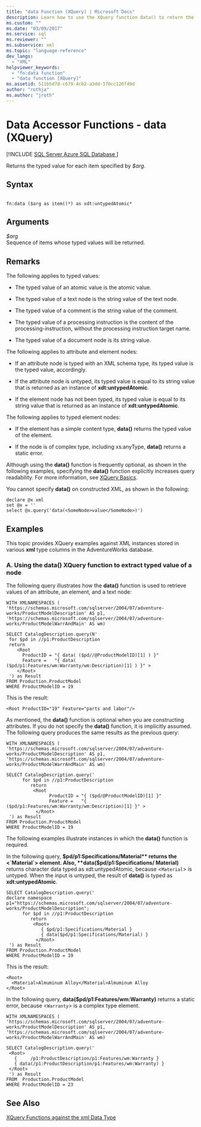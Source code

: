 ```yaml
---
title: "data Function (XQuery) | Microsoft Docs"
description: Learn how to use the XQuery function data() to return the typed value for each item in a specified sequence of items.
ms.custom: ""
ms.date: "03/09/2017"
ms.service: sql
ms.reviewer: ""
ms.subservice: xml
ms.topic: "language-reference"
dev_langs: 
  - "XML"
helpviewer_keywords: 
  - "fn:data function"
  - "data function [XQuery]"
ms.assetid: 511b5d7d-c679-4cb2-a3dd-170cc126f49d
author: "rothja"
ms.author: "jroth"
---
```

# Data Accessor Functions - data (XQuery)
[!INCLUDE [SQL Server Azure SQL Database ](../includes/applies-to-version/sqlserver.md)]

  Returns the typed value for each item specified by *$arg*.  
  
## Syntax  
  
```  
  
fn:data ($arg as item()*) as xdt:untypedAtomic*  
```  
  
## Arguments  
 *$arg*  
 Sequence of items whose typed values will be returned.  
  
## Remarks  
 The following applies to typed values:  
  
-   The typed value of an atomic value is the atomic value.  
  
-   The typed value of a text node is the string value of the text node.  
  
-   The typed value of a comment is the string value of the comment.  
  
-   The typed value of a processing instruction is the content of the processing-instruction, without the processing instruction target name.  
  
-   The typed value of a document node is its string value.  
  
 The following applies to attribute and element nodes:  
  
-   If an attribute node is typed with an XML schema type, its typed value is the typed value, accordingly.  
  
-   If the attribute node is untyped, its typed value is equal to its string value that is returned as an instance of **xdt:untypedAtomic**.  
  
-   If the element node has not been typed, its typed value is equal to its string value that is returned as an instance of **xdt:untypedAtomic**.  
  
 The following applies to typed element nodes:  
  
-   If the element has a simple content type, **data()** returns the typed value of the element.  
  
-   If the node is of complex type, including xs:anyType, **data()** returns a static error.  
  
 Although using the **data()** function is frequently optional, as shown in the following examples, specifying the **data()** function explicitly increases query readability. For more information, see [XQuery Basics](../xquery/xquery-basics.md).  
  
 You cannot specify **data()** on constructed XML, as shown in the following:  
  
```  
declare @x xml  
set @x = ''  
select @x.query('data(<SomeNode>value</SomeNode>)')  
```  
  
## Examples  
 This topic provides XQuery examples against XML instances stored in various **xml** type columns in the AdventureWorks database.  
  
### A. Using the data() XQuery function to extract typed value of a node  
 The following query illustrates how the **data()** function is used to retrieve values of an attribute, an element, and a text node:  
  
```  
WITH XMLNAMESPACES (  
'https://schemas.microsoft.com/sqlserver/2004/07/adventure-works/ProductModelDescription' AS p1,  
'https://schemas.microsoft.com/sqlserver/2004/07/adventure-works/ProductModelWarrAndMain' AS wm)  
  
SELECT CatalogDescription.query(N'  
 for $pd in //p1:ProductDescription  
 return   
    <Root   
      ProductID = "{ data( ($pd//@ProductModelID)[1] ) }"   
      Feature =   "{ data( ($pd/p1:Features/wm:Warranty/wm:Description)[1] ) }" >  
    </Root>  
 ') as Result  
FROM Production.ProductModel  
WHERE ProductModelID = 19  
```  
  
 This is the result:  
  
```  
<Root ProductID="19" Feature="parts and labor"/>  
```  
  
 As mentioned, the **data()** function is optional when you are constructing attributes. If you do not specify the **data()** function, it is implicitly assumed. The following query produces the same results as the previous query:  
  
```  
WITH XMLNAMESPACES (  
'https://schemas.microsoft.com/sqlserver/2004/07/adventure-works/ProductModelDescription' AS p1,  
'https://schemas.microsoft.com/sqlserver/2004/07/adventure-works/ProductModelWarrAndMain' AS wm)  
  
SELECT CatalogDescription.query('  
      for $pd in //p1:ProductDescription  
         return   
          <Root    
                ProductID = "{ ($pd/@ProductModelID)[1] }"    
                Feature =   "{ ($pd/p1:Features/wm:Warranty/wm:Description)[1] }" >  
           </Root>  
 ') as Result  
FROM Production.ProductModel  
WHERE ProductModelID = 19  
```  
  
 The following examples illustrate instances in which the **data()** function is required.  
  
 In the following query, **$pd/p1:Specifications/Material** returns the <`Material`> element. Also, **data($pd/p1:Specifications/ Material)** returns character data typed as xdt:untypedAtomic, because <`Material`> is untyped. When the input is untyped, the result of **data()** is typed as **xdt:untypedAtomic**.  
  
```  
SELECT CatalogDescription.query('  
declare namespace p1="https://schemas.microsoft.com/sqlserver/2004/07/adventure-works/ProductModelDescription";  
      for $pd in //p1:ProductDescription  
         return   
          <Root>  
             { $pd/p1:Specifications/Material }  
             { data($pd/p1:Specifications/Material) }  
           </Root>  
 ') as Result  
FROM Production.ProductModel  
WHERE ProductModelID = 19  
```  
  
 This is the result:  
  
```  
<Root>  
  <Material>Almuminum Alloy</Material>Almuminum Alloy  
</Root>  
```  
  
 In the following query, **data($pd/p1:Features/wm:Warranty)** returns a static error, because <`Warranty`> is a complex type element.  
  
```  
WITH XMLNAMESPACES (  
'https://schemas.microsoft.com/sqlserver/2004/07/adventure-works/ProductModelDescription' AS p1,  
'https://schemas.microsoft.com/sqlserver/2004/07/adventure-works/ProductModelWarrAndMain' AS wm)  
  
SELECT CatalogDescription.query('  
 <Root>  
   {     /p1:ProductDescription/p1:Features/wm:Warranty }  
   { data(/p1:ProductDescription/p1:Features/wm:Warranty) }  
 </Root>  
 ') as Result  
FROM  Production.ProductModel  
WHERE ProductModelID = 23  
```  
  
## See Also  
 [XQuery Functions against the xml Data Type](../xquery/xquery-functions-against-the-xml-data-type.md)  
  
  
